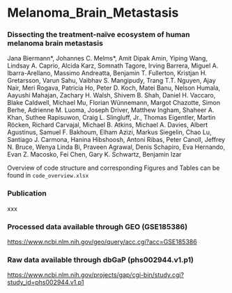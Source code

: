 # Melanoma_Brain_Metastasis

### Dissecting the treatment-naïve ecosystem of human melanoma brain metastasis
Jana Biermann*, Johannes C. Melms*, Amit Dipak Amin, Yiping Wang, Lindsay A. Caprio, Alcida Karz, Somnath Tagore, Irving Barrera, Miguel A. Ibarra-Arellano, Massimo Andreatta, Benjamin T. Fullerton, Kristjan H. Gretarsson, Varun Sahu, Vaibhav S. Mangipudy, Trang T.T. Nguyen, Ajay Nair, Meri Rogava, Patricia Ho, Peter D. Koch, Matei Banu, Nelson Humala, Aayushi Mahajan, Zachary H. Walsh, Shivem B. Shah, Daniel H. Vaccaro, Blake Caldwell, Michael Mu, Florian Wünnemann, Margot Chazotte, Simon Berhe, Adrienne M. Luoma, Joseph Driver, Matthew Ingham, Shaheer A. Khan, Suthee Rapisuwon, Craig L. Slingluff, Jr., Thomas Eigentler, Martin Röcken, Richard Carvajal, Michael B. Atkins, Michael A. Davies, Albert Agustinus, Samuel F. Bakhoum, Elham Azizi, Markus Siegelin, Chao Lu, Santiago J. Carmona, Hanina Hibshoosh, Antoni Ribas, Peter Canoll, Jeffrey N. Bruce, Wenya Linda Bi, Praveen Agrawal, Denis Schapiro, Eva Hernando, Evan Z. Macosko, Fei Chen, Gary K. Schwartz, Benjamin Izar
<br>

Overview of code structure and corresponding Figures and Tables can be found in `code_overview.xlsx`

### Publication
xxx

### Processed data available through GEO (GSE185386)
https://www.ncbi.nlm.nih.gov/geo/query/acc.cgi?acc=GSE185386

### Raw data available through dbGaP (phs002944.v1.p1)
https://www.ncbi.nlm.nih.gov/projects/gap/cgi-bin/study.cgi?study_id=phs002944.v1.p1
